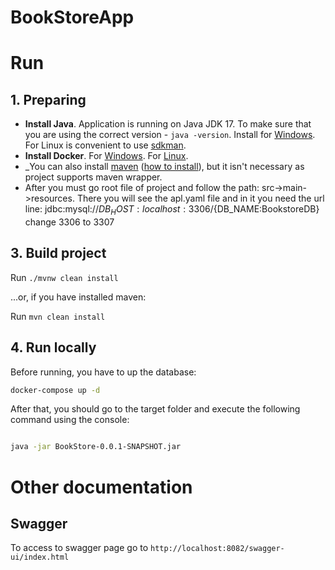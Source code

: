 # BookStoreApp

# Run
## 1. Preparing

- **Install Java**. Application is running on Java JDK 17.
  To make sure that you are using the correct version - `java -version`. Install for [Windows][1]. For Linux is
  convenient to use [sdkman][2].
- **Install Docker**. For [Windows][3]. For [Linux][4].
- _You can also install [maven][6] ([how to install][7]), but it isn't necessary as project
  supports maven wrapper.
- After you must go root file of project and follow the path: src->main->resources. 
There you will see the apl.yaml file and in it you need the url line: jdbc:mysql://${DB_HOST:localhost}:3306/${DB_NAME:BookstoreDB}
  change 3306 to 3307

## 3. Build project

Run `./mvnw clean install`

...or, if you have installed maven:

Run `mvn clean install`

## 4. Run locally

Before running, you have to up the database:
``` sh
docker-compose up -d
```

After that, you should go to the target folder and execute the following command using the console:
``` sh

java -jar BookStore-0.0.1-SNAPSHOT.jar
```

# Other documentation
## Swagger
To access to swagger page go to `http://localhost:8082/swagger-ui/index.html`


[1]: https://download.oracle.com/java/17/archive/jdk-17.0.4.1_windows-x64_bin.exe
[2]: https://sdkman.io/install
[3]: https://desktop.docker.com/win/main/amd64/Docker%20Desktop%20Installer.exe
[4]: https://docs.docker.com/engine/install/ubuntu/#installation-methods
[5]: https://docs.microsoft.com/uk-ua/windows/wsl/install
[6]: https://maven.apache.org/download.cgi
[7]: https://maven.apache.org/install.html
